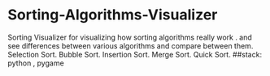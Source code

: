 # Sorting-Algorithms-Visualizer
Sorting Visualizer for visualizing how sorting algorithms really work . and see differences between various algorithms and compare between them.
Selection Sort.
Bubble Sort.
Insertion Sort.
Merge Sort.
Quick Sort.
##stack: python , pygame
